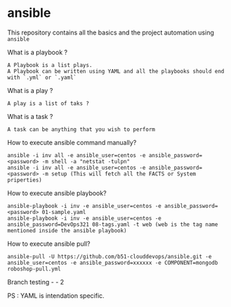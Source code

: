 # ansible

This repository contains all the basics and the project automation using `ansible`

What is a playbook ?

```
A Playbook is a list plays.
A Playbook can be written using YAML and all the playbooks should end with `.yml` or `.yaml` 
``` 

What is a play ?

```
A play is a list of taks ?
```

What is a task ?

```
A task can be anything that you wish to perform
```

How to execute ansible command manually?

```
ansible -i inv all -e ansible_user=centos -e ansible_password=<password> -m shell -a "netstat -tulpn"
ansible -i inv all -e ansible_user=centos -e ansible_password=<password> -m setup (This will fetch all the FACTS or System priperties)
 ```

How to execute ansible playbook?

```
ansible-playbook -i inv -e ansible_user=centos -e ansible_password=<password> 01-sample.yaml
ansible-playbook -i inv -e ansible_user=centos -e ansible_password=DevOps321 08-tags.yaml -t web (web is the tag name mentioned inside the ansible playbook)
```

How to execute ansible pull?

```
ansible-pull -U https://github.com/b51-clouddevops/ansible.git -e ansible_user=centos -e ansible_password=xxxxxx -e COMPONENT=mongodb roboshop-pull.yml
```

Branch testing - - 2


PS : YAML is intendation specific. 

